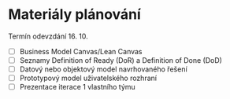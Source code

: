 # Materiály plánování
Termín odevzdání 16. 10.
- [ ] Business Model Canvas/Lean Canvas
- [ ] Seznamy Definition of Ready (DoR) a Definition of Done (DoD)
- [ ] Datový nebo objektový model navrhovaného řešení
- [ ] Prototypový model uživatelského rozhraní
- [ ] Prezentace iterace 1 vlastního týmu